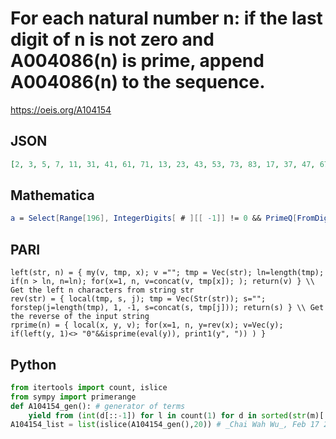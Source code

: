 # For each natural number n: if the last digit of n is not zero and A004086\(n\) is prime, append A004086\(n\) to the sequence\.
https://oeis.org/A104154
## JSON
```JSON
[2, 3, 5, 7, 11, 31, 41, 61, 71, 13, 23, 43, 53, 73, 83, 17, 37, 47, 67, 97, 19, 29, 59, 79, 89, 101, 401, 601, 701, 211, 311, 811, 911, 421, 521, 821, 131, 331, 431, 631, 241, 541, 641, 941, 151, 251, 751, 461, 661, 761, 271, 571, 971, 181, 281, 881]
```
## Mathematica
```Mathematica
a = Select[Range[196], IntegerDigits[ # ][[ -1]] != 0 && PrimeQ[FromDigits[Reverse[ IntegerDigits[ # ]]]] &]; b = {}; For[n = 1, n < Length[a] + 1, n++, AppendTo[b, FromDigits[Reverse[IntegerDigits[a[[n]]]]]]]; b
```
## PARI
```PARI
left(str, n) = { my(v, tmp, x); v =""; tmp = Vec(str); ln=length(tmp); if(n > ln, n=ln); for(x=1, n, v=concat(v, tmp[x]); ); return(v) } \\ Get the left n characters from string str
rev(str) = { local(tmp, s, j); tmp = Vec(Str(str)); s=""; forstep(j=length(tmp), 1, -1, s=concat(s, tmp[j])); return(s) } \\ Get the reverse of the input string
rprime(n) = { local(x, y, v); for(x=1, n, y=rev(x); v=Vec(y); if(left(y, 1)<> "0"&&isprime(eval(y)), print1(y", ")) ) }
```
## Python
```Python
from itertools import count, islice
from sympy import primerange
def A104154_gen(): # generator of terms
    yield from (int(d[::-1]) for l in count(1) for d in sorted(str(m)[::-1] for m in primerange(10**(l-1),10**l)))
A104154_list = list(islice(A104154_gen(),20)) # _Chai Wah Wu_, Feb 17 2022
```
